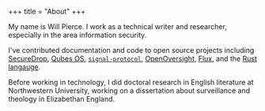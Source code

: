 +++
title = "About"
+++

My name is Will Pierce.
I work as a technical writer and researcher, especially in the area information security.

I've contributed documentation and code to open source projects including
[SecureDrop](https://securedrop.org),
[Qubes OS](https://qubes-os.org),
[`signal-protocol`](https://github.com/freedomofpress/signal-protocol),
[OpenOversight](https://OpenOversight.com),
[Flux](https://github.com/influxdata/flux), and
the [Rust langauge](https://github.com/rust-lang/rust).

Before working in technology,
I did doctoral research in English literature at Northwestern University,
working on a dissertation about surveillance and theology in Elizabethan England.

